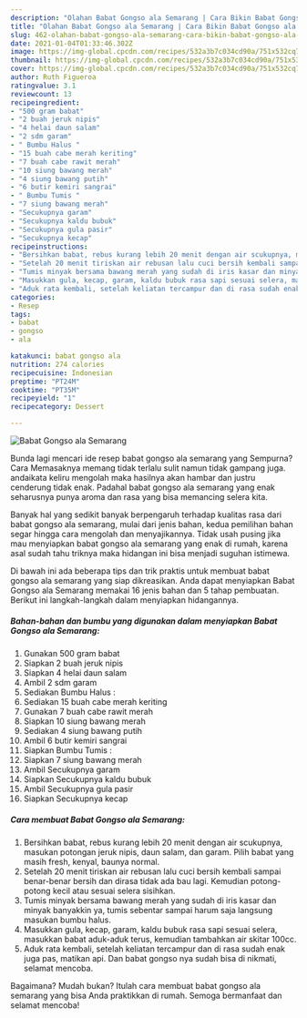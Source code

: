 ```yaml
---
description: "Olahan Babat Gongso ala Semarang | Cara Bikin Babat Gongso ala Semarang Yang Lezat"
title: "Olahan Babat Gongso ala Semarang | Cara Bikin Babat Gongso ala Semarang Yang Lezat"
slug: 462-olahan-babat-gongso-ala-semarang-cara-bikin-babat-gongso-ala-semarang-yang-lezat
date: 2021-01-04T01:33:46.302Z
image: https://img-global.cpcdn.com/recipes/532a3b7c034cd90a/751x532cq70/babat-gongso-ala-semarang-foto-resep-utama.jpg
thumbnail: https://img-global.cpcdn.com/recipes/532a3b7c034cd90a/751x532cq70/babat-gongso-ala-semarang-foto-resep-utama.jpg
cover: https://img-global.cpcdn.com/recipes/532a3b7c034cd90a/751x532cq70/babat-gongso-ala-semarang-foto-resep-utama.jpg
author: Ruth Figueroa
ratingvalue: 3.1
reviewcount: 13
recipeingredient:
- "500 gram babat"
- "2 buah jeruk nipis"
- "4 helai daun salam"
- "2 sdm garam"
- " Bumbu Halus "
- "15 buah cabe merah keriting"
- "7 buah cabe rawit merah"
- "10 siung bawang merah"
- "4 siung bawang putih"
- "6 butir kemiri sangrai"
- " Bumbu Tumis "
- "7 siung bawang merah"
- "Secukupnya garam"
- "Secukupnya kaldu bubuk"
- "Secukupnya gula pasir"
- "Secukupnya kecap"
recipeinstructions:
- "Bersihkan babat, rebus kurang lebih 20 menit dengan air scukupnya, masukan potongan jeruk nipis, daun salam, dan garam. Pilih babat yang masih fresh, kenyal, baunya normal."
- "Setelah 20 menit tiriskan air rebusan lalu cuci bersih kembali sampai benar-benar bersih dan dirasa tidak ada bau lagi. Kemudian potong-potong kecil atau sesuai selera sisihkan."
- "Tumis minyak bersama bawang merah yang sudah di iris kasar dan minyak banyakkin ya, tumis sebentar sampai harum saja langsung masukan bumbu halus."
- "Masukkan gula, kecap, garam, kaldu bubuk rasa sapi sesuai selera, masukkan babat aduk-aduk terus, kemudian tambahkan air skitar 100cc."
- "Aduk rata kembali, setelah keliatan tercampur dan di rasa sudah enak juga pas, matikan api. Dan babat gongso nya sudah bisa di nikmati, selamat mencoba."
categories:
- Resep
tags:
- babat
- gongso
- ala

katakunci: babat gongso ala 
nutrition: 274 calories
recipecuisine: Indonesian
preptime: "PT24M"
cooktime: "PT35M"
recipeyield: "1"
recipecategory: Dessert

---
```



![Babat Gongso ala Semarang](https://img-global.cpcdn.com/recipes/532a3b7c034cd90a/751x532cq70/babat-gongso-ala-semarang-foto-resep-utama.jpg)

Bunda lagi mencari ide resep babat gongso ala semarang yang Sempurna? Cara Memasaknya memang tidak terlalu sulit namun tidak gampang juga. andaikata keliru mengolah maka hasilnya akan hambar dan justru cenderung tidak enak. Padahal babat gongso ala semarang yang enak seharusnya punya aroma dan rasa yang bisa memancing selera kita.



Banyak hal yang sedikit banyak berpengaruh terhadap kualitas rasa dari babat gongso ala semarang, mulai dari jenis bahan, kedua pemilihan bahan segar hingga cara mengolah dan menyajikannya. Tidak usah pusing jika mau menyiapkan babat gongso ala semarang yang enak di rumah, karena asal sudah tahu triknya maka hidangan ini bisa menjadi suguhan istimewa.


Di bawah ini ada beberapa tips dan trik praktis untuk membuat babat gongso ala semarang yang siap dikreasikan. Anda dapat menyiapkan Babat Gongso ala Semarang memakai 16 jenis bahan dan 5 tahap pembuatan. Berikut ini langkah-langkah dalam menyiapkan hidangannya.

<!--inarticleads1-->

##### Bahan-bahan dan bumbu yang digunakan dalam menyiapkan Babat Gongso ala Semarang:

1. Gunakan 500 gram babat
1. Siapkan 2 buah jeruk nipis
1. Siapkan 4 helai daun salam
1. Ambil 2 sdm garam
1. Sediakan  Bumbu Halus :
1. Sediakan 15 buah cabe merah keriting
1. Gunakan 7 buah cabe rawit merah
1. Siapkan 10 siung bawang merah
1. Sediakan 4 siung bawang putih
1. Ambil 6 butir kemiri sangrai
1. Siapkan  Bumbu Tumis :
1. Siapkan 7 siung bawang merah
1. Ambil Secukupnya garam
1. Siapkan Secukupnya kaldu bubuk
1. Ambil Secukupnya gula pasir
1. Siapkan Secukupnya kecap




<!--inarticleads2-->

##### Cara membuat Babat Gongso ala Semarang:

1. Bersihkan babat, rebus kurang lebih 20 menit dengan air scukupnya, masukan potongan jeruk nipis, daun salam, dan garam. Pilih babat yang masih fresh, kenyal, baunya normal.
1. Setelah 20 menit tiriskan air rebusan lalu cuci bersih kembali sampai benar-benar bersih dan dirasa tidak ada bau lagi. Kemudian potong-potong kecil atau sesuai selera sisihkan.
1. Tumis minyak bersama bawang merah yang sudah di iris kasar dan minyak banyakkin ya, tumis sebentar sampai harum saja langsung masukan bumbu halus.
1. Masukkan gula, kecap, garam, kaldu bubuk rasa sapi sesuai selera, masukkan babat aduk-aduk terus, kemudian tambahkan air skitar 100cc.
1. Aduk rata kembali, setelah keliatan tercampur dan di rasa sudah enak juga pas, matikan api. Dan babat gongso nya sudah bisa di nikmati, selamat mencoba.




Bagaimana? Mudah bukan? Itulah cara membuat babat gongso ala semarang yang bisa Anda praktikkan di rumah. Semoga bermanfaat dan selamat mencoba!
